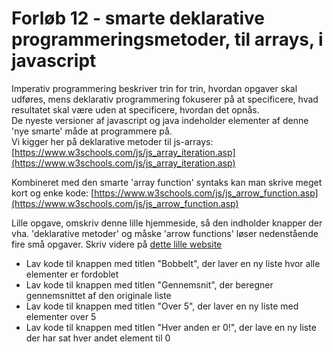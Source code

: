 # Forløb 12 - smarte deklarative programmeringsmetoder, til arrays, i javascript

Imperativ programmering beskriver trin for trin, hvordan opgaver skal udføres, mens deklarativ programmering fokuserer på at specificere, hvad resultatet skal være uden at specificere, hvordan det opnås.   
De nyeste versioner af javascript og java indeholder elementer af denne 'nye smarte' måde at programmere på.      
Vi kigger her på deklarative metoder til js-arrays:    
[https://www.w3schools.com/js/js_array_iteration.asp](https://www.w3schools.com/js/js_array_iteration.asp)


Kombineret med den smarte 'array function' syntaks kan man skrive meget kort og enke kode:
[https://www.w3schools.com/js/js_arrow_function.asp](https://www.w3schools.com/js/js_arrow_function.asp)


Lille opgave, omskriv denne lille hjemmeside, så den indholder knapper der vha. 'deklarative metoder' og måske 'arrow functions' løser nedenstående fire små opgaver.
Skriv videre på [dette lille website](forlob12_declerative_arrays_kode.md)
- Lav kode til knappen med titlen "Bobbelt", der laver en ny liste hvor alle elementer er fordoblet
- Lav kode til knappen med titlen "Gennemsnit", der beregner gennemsnittet af den originale liste
- Lav kode til knappen med titlen "Over 5", der laver en ny liste med elementer over 5
- Lav kode til knappen med titlen "Hver anden er 0!", der lave en ny liste der har sat hver andet element til 0

